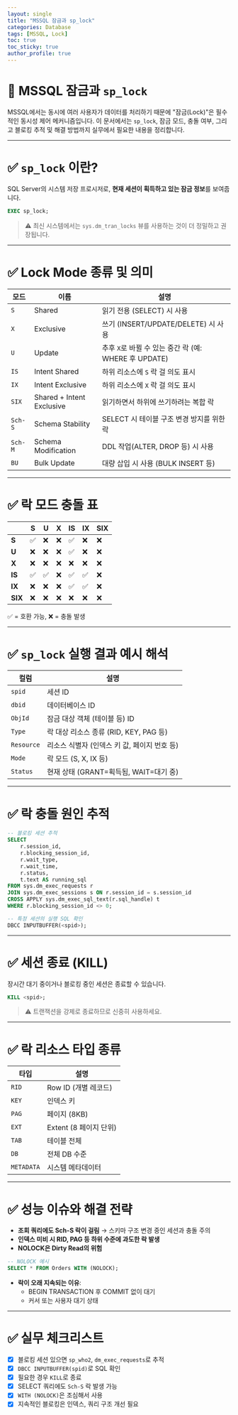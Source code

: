 ```yaml
---
layout: single
title: "MSSQL 잠금과 sp_lock"
categories: Database
tags: [MSSQL, Lock]
toc: true
toc_sticky: true
author_profile: true
---
```


# 📌 MSSQL 잠금과 `sp_lock`

MSSQL에서는 동시에 여러 사용자가 데이터를 처리하기 때문에 "잠금(Lock)"은 필수적인 동시성 제어 메커니즘입니다. 이 문서에서는 `sp_lock`, 잠금 모드, 충돌 여부, 그리고 블로킹 추적 및 해결 방법까지 실무에서 필요한 내용을 정리합니다.

---

# ✅ `sp_lock` 이란?

SQL Server의 시스템 저장 프로시저로, **현재 세션이 획득하고 있는 잠금 정보**를 보여줍니다.

```sql
EXEC sp_lock;
```

> ⚠️ 최신 시스템에서는 `sys.dm_tran_locks` 뷰를 사용하는 것이 더 정밀하고 권장됩니다.

---

# ✅ Lock Mode 종류 및 의미

| 모드    | 이름                      | 설명                                                  |
| ------- | ------------------------- | ----------------------------------------------------- |
| `S`     | Shared                    | 읽기 전용 (SELECT) 시 사용                            |
| `X`     | Exclusive                 | 쓰기 (INSERT/UPDATE/DELETE) 시 사용                   |
| `U`     | Update                    | 추후 `X`로 바뀔 수 있는 중간 락 (예: WHERE 후 UPDATE) |
| `IS`    | Intent Shared             | 하위 리소스에 `S` 락 걸 의도 표시                     |
| `IX`    | Intent Exclusive          | 하위 리소스에 `X` 락 걸 의도 표시                     |
| `SIX`   | Shared + Intent Exclusive | 읽기하면서 하위에 쓰기하려는 복합 락                  |
| `Sch-S` | Schema Stability          | SELECT 시 테이블 구조 변경 방지를 위한 락             |
| `Sch-M` | Schema Modification       | DDL 작업(ALTER, DROP 등) 시 사용                      |
| `BU`    | Bulk Update               | 대량 삽입 시 사용 (BULK INSERT 등)                    |

---

# ✅ 락 모드 충돌 표

|         | S   | U   | X   | IS  | IX  | SIX |
| ------- | --- | --- | --- | --- | --- | --- |
| **S**   | ✅  | ❌  | ❌  | ✅  | ❌  | ❌  |
| **U**   | ❌  | ❌  | ❌  | ✅  | ❌  | ❌  |
| **X**   | ❌  | ❌  | ❌  | ❌  | ❌  | ❌  |
| **IS**  | ✅  | ✅  | ❌  | ✅  | ✅  | ❌  |
| **IX**  | ❌  | ❌  | ❌  | ✅  | ✅  | ❌  |
| **SIX** | ❌  | ❌  | ❌  | ❌  | ❌  | ❌  |

✅ = 호환 가능, ❌ = 충돌 발생

---

# ✅ `sp_lock` 실행 결과 예시 해석

| 컬럼       | 설명                                         |
| ---------- | -------------------------------------------- |
| `spid`     | 세션 ID                                      |
| `dbid`     | 데이터베이스 ID                              |
| `ObjId`    | 잠금 대상 객체 (테이블 등) ID                |
| `Type`     | 락 대상 리소스 종류 (RID, KEY, PAG 등)       |
| `Resource` | 리소스 식별자 (인덱스 키 값, 페이지 번호 등) |
| `Mode`     | 락 모드 (S, X, IX 등)                        |
| `Status`   | 현재 상태 (GRANT=획득됨, WAIT=대기 중)       |

---

# ✅ 락 충돌 원인 추적

```sql
-- 블로킹 세션 추적
SELECT
    r.session_id,
    r.blocking_session_id,
    r.wait_type,
    r.wait_time,
    r.status,
    t.text AS running_sql
FROM sys.dm_exec_requests r
JOIN sys.dm_exec_sessions s ON r.session_id = s.session_id
CROSS APPLY sys.dm_exec_sql_text(r.sql_handle) t
WHERE r.blocking_session_id <> 0;
```

```sql
-- 특정 세션의 실행 SQL 확인
DBCC INPUTBUFFER(<spid>);
```

---

# ✅ 세션 종료 (KILL)

장시간 대기 중이거나 블로킹 중인 세션은 종료할 수 있습니다.

```sql
KILL <spid>;
```

> ⚠️ 트랜잭션을 강제로 종료하므로 신중히 사용하세요.

---

# ✅ 락 리소스 타입 종류

| 타입       | 설명                   |
| ---------- | ---------------------- |
| `RID`      | Row ID (개별 레코드)   |
| `KEY`      | 인덱스 키              |
| `PAG`      | 페이지 (8KB)           |
| `EXT`      | Extent (8 페이지 단위) |
| `TAB`      | 테이블 전체            |
| `DB`       | 전체 DB 수준           |
| `METADATA` | 시스템 메타데이터      |

---

# ✅ 성능 이슈와 해결 전략

- **조회 쿼리에도 Sch-S 락이 걸림** → 스키마 구조 변경 중인 세션과 충돌 주의
- **인덱스 미비 시 RID, PAG 등 하위 수준에 과도한 락 발생**
- **NOLOCK은 Dirty Read의 위험**

```sql
-- NOLOCK 예시
SELECT * FROM Orders WITH (NOLOCK);
```

- **락이 오래 지속되는 이유**:
  - BEGIN TRANSACTION 후 COMMIT 없이 대기
  - 커서 또는 사용자 대기 상태

---

# ✅ 실무 체크리스트

- [x] 블로킹 세션 있으면 `sp_who2`, `dm_exec_requests`로 추적
- [x] `DBCC INPUTBUFFER(spid)`로 SQL 확인
- [x] 필요한 경우 `KILL`로 종료
- [x] SELECT 쿼리에도 `Sch-S` 락 발생 가능
- [x] `WITH (NOLOCK)`은 조심해서 사용
- [x] 지속적인 블로킹은 인덱스, 쿼리 구조 개선 필요
